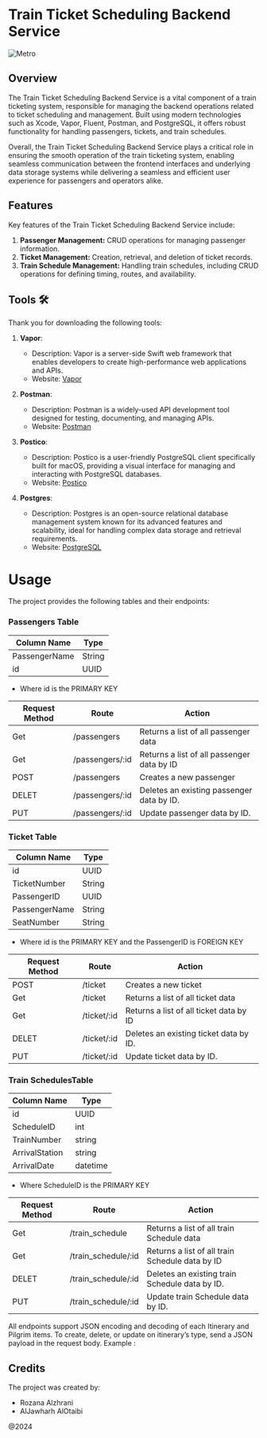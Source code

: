# Train Ticket Scheduling Backend Service

![Metro](https://github.com/AlJawharhALOtaibi/SaudiTrain/assets/121889997/eeda35d0-b7a9-48be-abc4-e23d080a0830)

## Overview

The Train Ticket Scheduling Backend Service is a vital component of a train ticketing system, responsible for managing the backend operations related to ticket scheduling and management. Built using modern technologies such as Xcode, Vapor, Fluent, Postman, and PostgreSQL, it offers robust functionality for handling passengers, tickets, and train schedules.

Overall, the Train Ticket Scheduling Backend Service plays a critical role in ensuring the smooth operation of the train ticketing system, enabling seamless communication between the frontend interfaces and underlying data storage systems while delivering a seamless and efficient user experience for passengers and operators alike.

## Features

Key features of the Train Ticket Scheduling Backend Service include:

1. **Passenger Management:** CRUD operations for managing passenger information.
2. **Ticket Management:** Creation, retrieval, and deletion of ticket records.
3. **Train Schedule Management:** Handling train schedules, including CRUD operations for defining timing, routes, and availability.

## Tools 🛠️

Thank you for downloading the following tools:

1. **Vapor**:
   - Description: Vapor is a server-side Swift web framework that enables developers to create high-performance web applications and APIs.
   - Website: [Vapor](https://vapor.codes/)

2. **Postman**:
   - Description: Postman is a widely-used API development tool designed for testing, documenting, and managing APIs.
   - Website: [Postman](https://www.postman.com/)

3. **Postico**:
   - Description: Postico is a user-friendly PostgreSQL client specifically built for macOS, providing a visual interface for managing and interacting with PostgreSQL databases.
   - Website: [Postico](https://eggerapps.at/postico/)

4. **Postgres**:
   - Description: Postgres is an open-source relational database management system known for its advanced features and scalability, ideal for handling complex data storage and retrieval requirements.
   - Website: [PostgreSQL](https://www.postgresql.org/)

# Usage

The project provides the following tables and their endpoints:


### Passengers Table

| Column Name   | Type    | 
| ------------- | ------- |
| PassengerName | String  |
| id            | UUID    |

-  Where id is the PRIMARY KEY
  
| Request Method	 | Route | Action |
|----------|----------|----------|
| Get | /passengers| Returns a list of all passenger data |
| Get | /passengers/:id | Returns a list of all passenger data by ID |
| POST | /passengers| Creates a new passenger |
| DELET | /passengers/:id| Deletes an existing passenger data by ID. |
| PUT | /passengers/:id| Update passenger data by ID. |


### Ticket Table

| Column Name   | Type    | 
| ------------- | ------- |
| id            | UUID    |
| TicketNumber  | String  |
| PassengerID   | UUID    |
| PassengerName | String  |
| SeatNumber    | String  |

- Where id is the PRIMARY KEY and the PassengerID is FOREIGN KEY
  
 | Request Method	 | Route | Action |
|----------|----------|----------|
| POST | /ticket| Creates a new ticket |
| Get | /ticket| Returns a list of all ticket data |
| Get | /ticket/:id | Returns a list of all ticket data by ID |
| DELET | /ticket/:id| Deletes an existing ticket data by ID. |
| PUT | /ticket/:id| Update ticket data by ID. |

### Train SchedulesTable

| Column Name   | Type    | 
| ------------- | ------- |
| id            | UUID    |
| ScheduleID  | int  |
| TrainNumber   | string    |
| ArrivalStation | string  |
| ArrivalDate    | datetime  |
- Where ScheduleID is the PRIMARY KEY
  
| Request Method	 | Route | Action |
|----------|----------|----------|
| Get | /train_schedule| Returns a list of all train Schedule data |
| Get | /train_schedule/:id | Returns a list of all train Schedule data by ID |
| DELET | /train_schedule/:id| Deletes an existing train Schedule data by ID. |
| PUT | /train_schedule/:id| Update train Schedule data by ID. |

All endpoints support JSON encoding and decoding of each Itinerary and Pilgrim items. To create, delete, or update on itinerary’s type, send a JSON payload in the request body.
Example :
## Credits
The project was created by:
- Rozana Alzhrani
- AlJawharh AlOtaibi
  
 @2024
 

